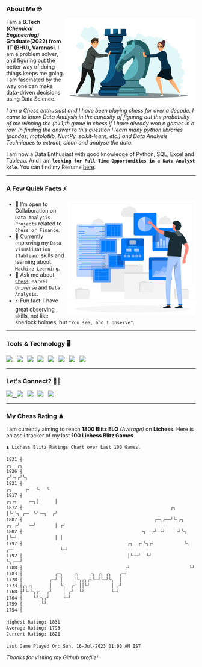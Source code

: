 ### About Me 🤓
<img align="right" alt="Coding" width="350" src="https://github.com/Laxman-Lakhan/Laxman-Lakhan/blob/master/Assets/Chess_Vector.jpg">   

I am a **B.Tech** _**(Chemical Engineering)**_ **Graduate(2022) from IIT (BHU), Varanasi**. I am a problem solver, and figuring out the better way of doing things keeps me going. I am fascinated by the way one can make data-driven decisions using Data Science. 

_I am a Chess enthusiast and I have been playing chess for over a decade. I came to know Data Analysis in the curiosity of figuring out the probability of me winning the (n+1)th game in chess if I have already won n games in a row. In finding the answer to this question I learn many python libraries (pandas, matplotlib, NumPy, scikit-learn, etc.) and Data Analysis Techniques to extract, clean and analyse the data._

I am now a Data Enthusiast with good knowledge of Python, SQL, Excel and Tableau. And I am **`looking for Full-Time Opportunities in a Data Analyst Role`**. You can find my Resume
 [here](https://drive.google.com/file/d/1UIOoogRLj5eGQFQBkuvMmTISZVdl2Ok7/view?usp=sharing).


---

### A Few Quick Facts ⚡️
<img align="right" alt="Coding" width="340" src="https://github.com/Laxman-Lakhan/Laxman-Lakhan/blob/master/Assets/Data_Vector.jpg">   

- 🤝 I’m open to Collaboration on `Data Analysis Projects` related to `Chess or Finance`.
- 📖 Currently improving my `Data Visualisation (Tableau)` skills and learning about `Machine Learning`.
- 💬 Ask me about [`Chess`](https://lichess.org/@/YourKingIsInDanger), `Marvel Universe` and `Data Analysis`.
- ⚡️ Fun fact: I have great observing skills, not like sherlock holmes, but `"You see, and I observe"`.

---
### Tools & Technology 🖥

<img src="https://img.shields.io/badge/Python-white?logo=Python&logoColor=ColorName&style=ShieldStyle" /> &nbsp;
<img src="https://img.shields.io/badge/MySQL-white?logo=MySQL&logoColor=ColorName&style=ShieldStyle" /> &nbsp;
<img src="https://img.shields.io/badge/Tableau-white?logo=Tableau&logoColor=ColorName&style=ShieldStyle" /> &nbsp;
<img src="https://img.shields.io/badge/Excel-white?logo=Microsoft+Excel&logoColor=196F3D&style=ShieldStyle" /> &nbsp;
<img src="https://img.shields.io/badge/Jupyter-white?logo=Jupyter&logoColor=ColorName&style=ShieldStyle" /> &nbsp;
<img src="https://img.shields.io/badge/pandas-white?logo=Pandas&logoColor=000080&style=ShieldStyle" /> &nbsp;
<img src="https://img.shields.io/badge/numpy-white?logo=Numpy&logoColor=85C1E9&style=ShieldStyle" /> &nbsp;
<img src="https://img.shields.io/badge/scikit learn-white?logo=Scikit+Learn&logoColor=ColorName&style=ShieldStyle" /> &nbsp;



---

### Let's Connect? 🫳🏻

<a href="mailto:laxmansingh.lakhan@gmail.com"> <img src="https://img.icons8.com/fluent/48/000000/gmail.png" width="3.5%"/> &nbsp;
[<img src="https://img.icons8.com/color/48/000000/linkedin.png" width="3.5%"/>](https://www.linkedin.com/in/laxman-lakhan/)  &nbsp;
[<img src="https://img.icons8.com/fluent/48/000000/facebook-new.png" width="3.5%"/>](https://www.facebook.com/s.laxmanlakhan/)  &nbsp;
[<img src="https://img.icons8.com/fluent/48/000000/instagram-new.png" width="3.5%"/>](https://www.instagram.com/laxman.lakhan/)  &nbsp;
[<img src="https://img.icons8.com/color/48/000000/twitter.png" width="3.5%"/>](https://twitter.com/laxman__lakhan)  &nbsp;

 ---
  
### My Chess Rating ♟
  
I am currently aiming to reach **1800 Blitz ELO** *(Average)* on **Lichess**. Here is an ascii tracker of my last **100 Lichess Blitz Games**.

  ```
  ♟︎ 𝙻𝚒𝚌𝚑𝚎𝚜𝚜 𝙱𝚕𝚒𝚝𝚣 𝚁𝚊𝚝𝚒𝚗𝚐𝚜 𝙲𝚑𝚊𝚛𝚝 𝚘𝚟𝚎𝚛 𝙻𝚊𝚜𝚝 𝟷00 𝙶𝚊𝚖𝚎𝚜.
  
1831 ┤                                                                                            ╭╮  ╭╮
1826 ┤                                                                                           ╭╯╰╮╭╯╰╮
1821 ┤                                                                                   ╭╮     ╭╯  ╰╯  ╰
1817 ┤                                                                        ╭╮╭╮    ╭─╮││     │
1812 ┤                                                       ╭╮               │╰╯╰╮ ╭─╯ ╰╯╰─╮  ╭╯
1807 ┤                                                 ╭─╮╭──╯╰╮╭╮        ╭╮ ╭╯   ╰─╯       │ ╭╯
1802 ┤                                            ╭╮  ╭╯ ╰╯    ╰╯╰╮       │╰─╯              │ │
1797 ┤                                       ╭╮  ╭╯╰╮╭╯           ╰╮    ╭─╯                 ╰─╯
1792 ┤                                       │╰──╯  ╰╯             ╰╮╭──╯
1788 ┤                                      ╭╯                      ╰╯
1783 ┤            ╭─╮    ╭╮    ╭╮ ╭╮ ╭╮   ╭─╯
1778 ┤          ╭─╯ │    │╰╮╭╮╭╯╰─╯╰─╯╰╮  │
1773 ┤╭╮╭╮      │   ╰╮  ╭╯ ││╰╯        │ ╭╯
1768 ┼╯╰╯╰╮╭╮  ╭╯    │ ╭╯  ╰╯          ╰─╯
1764 ┤    ╰╯╰╮╭╯     ╰─╯
1759 ┤       ╰╯
1754 ┤ 

Highest Rating: 1831
Average Rating: 1793
Current Rating: 1821 

Last Game Played On: Sun, 16-Jul-2023 01:00 AM IST
  ```
  
  
*Thanks for visiting my Github profile!*
